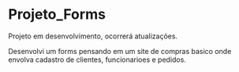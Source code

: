 # Projeto_Forms
Projeto em desenvolvimento, ocorrerá atualizações.

Desenvolvi um forms pensando em um site de compras basico onde 
envolva cadastro de clientes, funcionarioes e pedidos.
